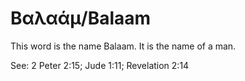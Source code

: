 # Βαλαάμ/Balaam
This word is the name Balaam. It is the name of a man.

See: 2 Peter 2:15; Jude 1:11; Revelation 2:14
